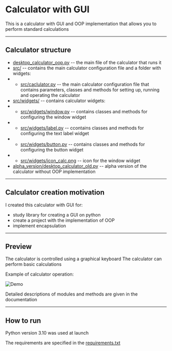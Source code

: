 # Calculator with GUI

This is a calculator with GUI and OOP implementation that allows you to perform standard calculations

-- --

## Calculator structure

- [desktop_calculator_oop.py](https://github.com/fomaaq/desktop_calc/blob/main/desktop_calculator_oop.py) -- the main file of the calculator that runs it
- [src/](https://github.com/fomaaq/desktop_calc/tree/main/src) -- contains the main calculator configuration file and a folder with widgets:
- - [src/caclulator.py](https://github.com/fomaaq/desktop_calc/blob/main/src/calculator.py) -- the main calculator configuration file that contains parameters, classes and methods for setting up, running and operating the calculator
- [src/widgets/](https://github.com/fomaaq/desktop_calc/tree/main/src/widgets) -- contains calculator widgets:
- - [src/widgets/window.py](https://github.com/fomaaq/desktop_calc/blob/main/src/widgets/window.py) -- contains classes and methods for configuring the window widget
- - [src/widgets/label.py](https://github.com/fomaaq/desktop_calc/blob/main/src/widgets/label.py) -- ccontains classes and methods for configuring the text label widget
- - [src/widgets/button.py](https://github.com/fomaaq/desktop_calc/blob/main/src/widgets/button.py) -- contains classes and methods for configuring the button widget
- - [src/widgets/icon_calc.png](https://github.com/fomaaq/desktop_calc/blob/main/src/widgets/icon_calc.png) -- icon for the window widget
- [alpha_version/desktop_calculator_old.py](https://github.com/fomaaq/desktop_calc/blob/main/alpha_version/desktop_calculator_old.py) -- alpha version of the calculator without OOP implementation

-- --

## Calculator creation motivation

I created this calculator with GUI for:
- study library for creating a GUI on python
- create a project with the implementation of OOP
- implement encapsulation

-- --

## Preview

The calculator is controlled using a graphical keyboard
The calculator can perform basic calculations

Example of calculator operation:

![Demo](https://github.com/fomaaq/desktop_calc/blob/main/imgs/demo.gif)

Detailed descriptions of modules and methods are given in the documentation

-- --

## How to run
Python version 3.10 was used at launch

The requirements are specified in the [requirements.txt]()
